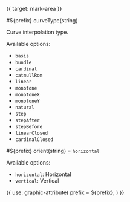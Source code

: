 {{ target: mark-area }}

<!-- IAreaMarkSpec -->

#${prefix} curveType(string)

Curve interpolation type.

Available options:

- `basis`
- `bundle`
- `cardinal`
- `catmullRom`
- `linear`
- `monotone`
- `monotoneX`
- `monotoneY`
- `natural`
- `step`
- `stepAfter`
- `stepBefore`
- `linearClosed`
- `cardinalClosed`

#${prefix} orient(string) = `horizontal`

Available options:

- `horizontal`: Horizontal
- `vertical`: Vertical

{{ use: graphic-attribute(
  prefix = ${prefix},
) }}